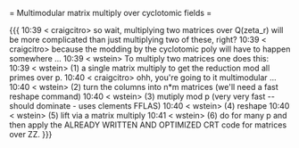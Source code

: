= Multimodular matrix multiply over cyclotomic fields =

{{{
10:39 < craigcitro> so wait, multiplying two matrices over Q(zeta_r) will be more complicated than just multiplying two of these, right?
10:39 < craigcitro> because the modding by the cyclotomic poly will have to happen somewhere ...
10:39 < wstein> To multiply two matrices one does this:
10:39 < wstein> (1) a single matrix multiply to get the reduction mod all primes over p.
10:40 < craigcitro> ohh, you're going to it multimodular ...
10:40 < wstein> (2) turn the columns into n*m matrices (we'll need a fast reshape command)
10:40 < wstein> (3) mutiply mod p (very very fast -- should dominate - uses clements FFLAS)
10:40 < wstein> (4) reshape
10:40 < wstein> (5) lift via a matrix multiply
10:41 < wstein> (6) do for many p and then apply the ALREADY WRITTEN AND OPTIMIZED CRT code for matrices over ZZ.
}}}
